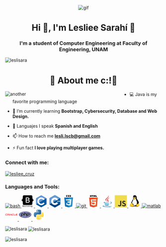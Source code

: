 <p align="center">
    <img alt="gif" width="500px" src="https://64.media.tumblr.com/e70a66b98cc7bd65035803708f031b04/bb73aea6483eb7f0-84/s500x750/92afa935c1d16a4d4e54d6b25d5a72d467ba1396.gif"</img>
</p>
<h1 align="center">Hi 👋, I'm Lesliee Sarahí 🌸</h1>
<h3 align="center">I'm a student of Computer Engineering at Faculty of Engineering, UNAM</h3>

<p align="left"> <img src="https://komarev.com/ghpvc/?username=leslisara&label=Profile%20views&color=0e75b6&style=flat" alt="leslisara" /> </p>

<h1 align="center">🌸 About me c:!🌸</h1>


<img align="left" alt="another" width="400" src="https://i.makeagif.com/media/4-29-2016/FPcXjx.gif"></img>


- 💻 Java is my favorite programming language

- 🌱 I’m currently learning **Bootstrap, Cybersecurity, Database and Web Design.**

- 💬 Languajes I speak **Spanish and English**

- 📫 How to reach me **lesli.lscb@gmail.com**

- ⚡ Fun fact **I love playing multiplayer games.**

<h3 align="left">Connect with me:</h3>
<p align="left">
<a href="https://instagram.com/lesliee_cruz" target="blank"><img align="center" src="https://raw.githubusercontent.com/rahuldkjain/github-profile-readme-generator/master/src/images/icons/Social/instagram.svg" alt="lesliee_cruz" height="30" width="40" /></a>
</p>

<h3 align="left">Languages and Tools:</h3>
<p align="left"> <a href="https://www.gnu.org/software/bash/" target="_blank" rel="noreferrer"> <img src="https://www.vectorlogo.zone/logos/gnu_bash/gnu_bash-icon.svg" alt="bash" width="40" height="40"/> </a> <a href="https://getbootstrap.com" target="_blank" rel="noreferrer"> <img src="https://raw.githubusercontent.com/devicons/devicon/master/icons/bootstrap/bootstrap-plain-wordmark.svg" alt="bootstrap" width="40" height="40"/> </a> <a href="https://www.cprogramming.com/" target="_blank" rel="noreferrer"> <img src="https://raw.githubusercontent.com/devicons/devicon/master/icons/c/c-original.svg" alt="c" width="40" height="40"/> </a> <a href="https://www.w3schools.com/cpp/" target="_blank" rel="noreferrer"> <img src="https://raw.githubusercontent.com/devicons/devicon/master/icons/cplusplus/cplusplus-original.svg" alt="cplusplus" width="40" height="40"/> </a> <a href="https://www.w3schools.com/css/" target="_blank" rel="noreferrer"> <img src="https://raw.githubusercontent.com/devicons/devicon/master/icons/css3/css3-original-wordmark.svg" alt="css3" width="40" height="40"/> </a> <a href="https://git-scm.com/" target="_blank" rel="noreferrer"> <img src="https://www.vectorlogo.zone/logos/git-scm/git-scm-icon.svg" alt="git" width="40" height="40"/> </a> <a href="https://www.w3.org/html/" target="_blank" rel="noreferrer"> <img src="https://raw.githubusercontent.com/devicons/devicon/master/icons/html5/html5-original-wordmark.svg" alt="html5" width="40" height="40"/> </a> <a href="https://www.java.com" target="_blank" rel="noreferrer"> <img src="https://raw.githubusercontent.com/devicons/devicon/master/icons/java/java-original.svg" alt="java" width="40" height="40"/> </a> <a href="https://developer.mozilla.org/en-US/docs/Web/JavaScript" target="_blank" rel="noreferrer"> <img src="https://raw.githubusercontent.com/devicons/devicon/master/icons/javascript/javascript-original.svg" alt="javascript" width="40" height="40"/> </a> <a href="https://www.linux.org/" target="_blank" rel="noreferrer"> <img src="https://raw.githubusercontent.com/devicons/devicon/master/icons/linux/linux-original.svg" alt="linux" width="40" height="40"/> </a> <a href="https://www.mathworks.com/" target="_blank" rel="noreferrer"> <img src="https://upload.wikimedia.org/wikipedia/commons/2/21/Matlab_Logo.png" alt="matlab" width="40" height="40"/> </a> <a href="https://www.oracle.com/" target="_blank" rel="noreferrer"> <img src="https://raw.githubusercontent.com/devicons/devicon/master/icons/oracle/oracle-original.svg" alt="oracle" width="40" height="40"/> </a> <a href="https://www.php.net" target="_blank" rel="noreferrer"> <img src="https://raw.githubusercontent.com/devicons/devicon/master/icons/php/php-original.svg" alt="php" width="40" height="40"/> </a> <a href="https://www.python.org" target="_blank" rel="noreferrer"> <img src="https://raw.githubusercontent.com/devicons/devicon/master/icons/python/python-original.svg" alt="python" width="40" height="40"/> </a> </p>

<p><img align="left" src="https://github-readme-stats.vercel.app/api/top-langs?username=leslisara&show_icons=true&locale=en&layout=compact" alt="leslisara" /></p>

<p>&nbsp;<img align="center" src="https://github-readme-stats.vercel.app/api?username=leslisara&show_icons=true&locale=en" alt="leslisara" /></p>

<p><img align="center" src="https://github-readme-streak-stats.herokuapp.com/?user=leslisara&" alt="leslisara" /></p>
